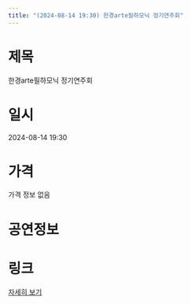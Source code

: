 ```yaml
---
title: "(2024-08-14 19:30) 한경arte필하모닉 정기연주회"
---
```


# 제목
한경arte필하모닉 정기연주회

# 일시
2024-08-14 19:30

# 가격
가격 정보 없음

# 공연정보
  
  


# 링크
[자세히 보기](https://www.sac.or.kr/site/main/show/show_view?SN=60767 "https://www.sac.or.kr/site/main/show/show_view?SN=60767")
